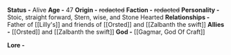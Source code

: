 **Status -** Alive
**Age -** 47
**Origin -** ~~redacted~~
**Faction -**  ~~redacted~~
**Personality -** Stoic, straight forward, Stern, wise, and Stone Hearted
**Relationships -** Father of [[Lilly's]] and friends of [[Orsted]] and [[Zalbanth the swift]] 
**Allies -** [[Orsted]] and [[Zalbanth the swift]] 
**God -** [[Gagmar, God Of Craft]] 

**Lore -**